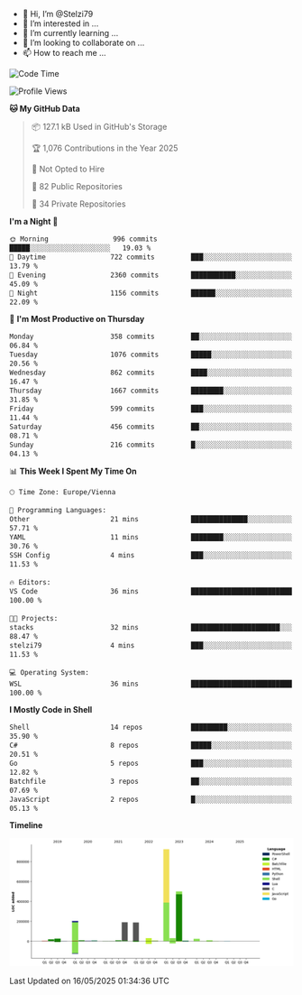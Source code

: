- 👋 Hi, I’m @Stelzi79
- 👀 I’m interested in ...
- 🌱 I’m currently learning ...
- 💞️ I’m looking to collaborate on ...
- 📫 How to reach me ...

<!--START_SECTION:waka-->
![Code Time](http://img.shields.io/badge/Code%20Time-1%2C138%20hrs%204%20mins-blue)

![Profile Views](http://img.shields.io/badge/Profile%20Views-0-blue)

**🐱 My GitHub Data** 

> 📦 127.1 kB Used in GitHub's Storage 
 > 
> 🏆 1,076 Contributions in the Year 2025
 > 
> 🚫 Not Opted to Hire
 > 
> 📜 82 Public Repositories 
 > 
> 🔑 34 Private Repositories 
 > 
**I'm a Night 🦉** 

```text
🌞 Morning                996 commits         █████░░░░░░░░░░░░░░░░░░░░   19.03 % 
🌆 Daytime                722 commits         ███░░░░░░░░░░░░░░░░░░░░░░   13.79 % 
🌃 Evening                2360 commits        ███████████░░░░░░░░░░░░░░   45.09 % 
🌙 Night                  1156 commits        ██████░░░░░░░░░░░░░░░░░░░   22.09 % 
```
📅 **I'm Most Productive on Thursday** 

```text
Monday                   358 commits         ██░░░░░░░░░░░░░░░░░░░░░░░   06.84 % 
Tuesday                  1076 commits        █████░░░░░░░░░░░░░░░░░░░░   20.56 % 
Wednesday                862 commits         ████░░░░░░░░░░░░░░░░░░░░░   16.47 % 
Thursday                 1667 commits        ████████░░░░░░░░░░░░░░░░░   31.85 % 
Friday                   599 commits         ███░░░░░░░░░░░░░░░░░░░░░░   11.44 % 
Saturday                 456 commits         ██░░░░░░░░░░░░░░░░░░░░░░░   08.71 % 
Sunday                   216 commits         █░░░░░░░░░░░░░░░░░░░░░░░░   04.13 % 
```


📊 **This Week I Spent My Time On** 

```text
🕑︎ Time Zone: Europe/Vienna

💬 Programming Languages: 
Other                    21 mins             ██████████████░░░░░░░░░░░   57.71 % 
YAML                     11 mins             ████████░░░░░░░░░░░░░░░░░   30.76 % 
SSH Config               4 mins              ███░░░░░░░░░░░░░░░░░░░░░░   11.53 % 

🔥 Editors: 
VS Code                  36 mins             █████████████████████████   100.00 % 

🐱‍💻 Projects: 
stacks                   32 mins             ██████████████████████░░░   88.47 % 
stelzi79                 4 mins              ███░░░░░░░░░░░░░░░░░░░░░░   11.53 % 

💻 Operating System: 
WSL                      36 mins             █████████████████████████   100.00 % 
```

**I Mostly Code in Shell** 

```text
Shell                    14 repos            █████████░░░░░░░░░░░░░░░░   35.90 % 
C#                       8 repos             █████░░░░░░░░░░░░░░░░░░░░   20.51 % 
Go                       5 repos             ███░░░░░░░░░░░░░░░░░░░░░░   12.82 % 
Batchfile                3 repos             ██░░░░░░░░░░░░░░░░░░░░░░░   07.69 % 
JavaScript               2 repos             █░░░░░░░░░░░░░░░░░░░░░░░░   05.13 % 
```



**Timeline**

![Lines of Code chart](https://raw.githubusercontent.com/Stelzi79/Stelzi79/main/assets/bar_graph.png)


 Last Updated on 16/05/2025 01:34:36 UTC
<!--END_SECTION:waka-->

<!---
Stelzi79/Stelzi79 is a ✨ special ✨ repository because its `README.md` (this file) appears on your GitHub profile.
You can click the Preview link to take a look at your changes.
--->
